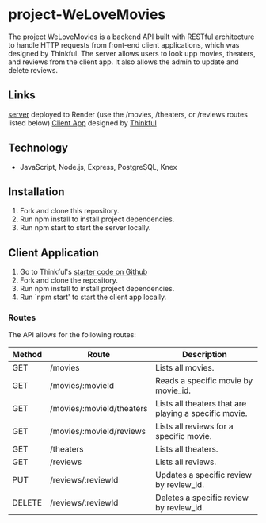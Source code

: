 # project-WeLoveMovies
The project WeLoveMovies is a backend API built with RESTful architecture to handle HTTP requests from front-end client applications, which was designed by Thinkful. The server allows users to look upp movies, theaters, and reviews from the client app. It also allows the admin to update and delete reviews.

## Links
[server](https://welovemovies-1-wxjl.onrender.com/movies) deployed to Render (use the /movies, /theaters, or /reviews routes listed below)
[Client App](https://github.com/Thinkful-Ed/starter-movie-front-end) designed by [Thinkful](https://github.com/Thinkful-Ed/starter-movie-front-end)

## Technology
- JavaScript, Node.js, Express, PostgreSQL, Knex

## Installation

1. Fork and clone this repository.
2. Run npm install to install project dependencies.
3. Run npm start to start the server locally.

## Client Application
1. Go to Thinkful's [starter code on Github](https://github.com/Thinkful-Ed/starter-movie-front-end)
2. Fork and clone the repository.
3. Run npm install to install project dependencies.
4. Run `npm start' to start the client app locally.


### Routes
The API allows for the following routes:

Method | Route | Description
 -|-|-
| GET | /movies | Lists all movies.
| GET | /movies/:movieId | Reads a specific movie by movie_id.
| GET | /movies/:movieId/theaters | Lists all theaters that are playing a specific movie.
| GET | /movies/:movieId/reviews | Lists all reviews for a specific movie.
| GET | /theaters | Lists all theaters.
| GET | /reviews | Lists all reviews.
| PUT | /reviews/:reviewId | Updates a specific review by review_id.
| DELETE | /reviews/:reviewId | Deletes a specific review by review_id.